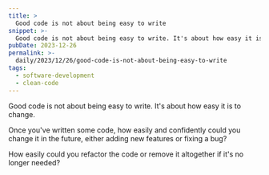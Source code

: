 ```yaml
---
title: >
  Good code is not about being easy to write
snippet: >-
  Good code is not about being easy to write. It's about how easy it is to change.
pubDate: 2023-12-26
permalink: >-
  daily/2023/12/26/good-code-is-not-about-being-easy-to-write
tags:
  - software-development
  - clean-code
---
```


Good code is not about being easy to write. It's about how easy it is to change.

Once you've written some code, how easily and confidently could you change it in the future, either adding new features or fixing a bug?

How easily could you refactor the code or remove it altogether if it's no longer needed?
